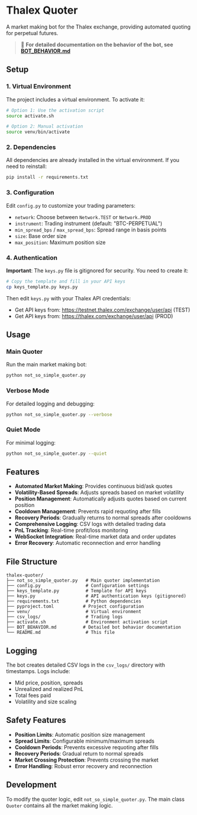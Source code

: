 # Thalex Quoter

A market making bot for the Thalex exchange, providing automated quoting for perpetual futures.

> 📖 **For detailed documentation on the behavior of the bot, see [BOT_BEHAVIOR.md](BOT_BEHAVIOR.md)**

## Setup

### 1. Virtual Environment
The project includes a virtual environment. To activate it:

```bash
# Option 1: Use the activation script
source activate.sh

# Option 2: Manual activation
source venv/bin/activate
```

### 2. Dependencies
All dependencies are already installed in the virtual environment. If you need to reinstall:

```bash
pip install -r requirements.txt
```

### 3. Configuration
Edit `config.py` to customize your trading parameters:
- `network`: Choose between `Network.TEST` or `Network.PROD`
- `instrument`: Trading instrument (default: "BTC-PERPETUAL")
- `min_spread_bps` / `max_spread_bps`: Spread range in basis points
- `size`: Base order size
- `max_position`: Maximum position size

### 4. Authentication
**Important**: The `keys.py` file is gitignored for security. You need to create it:

```bash
# Copy the template and fill in your API keys
cp keys_template.py keys.py
```

Then edit `keys.py` with your Thalex API credentials:
- Get API keys from: https://testnet.thalex.com/exchange/user/api (TEST)
- Get API keys from: https://thalex.com/exchange/user/api (PROD)

## Usage

### Main Quoter
Run the main market making bot:

```bash
python not_so_simple_quoter.py
```

### Verbose Mode
For detailed logging and debugging:

```bash
python not_so_simple_quoter.py --verbose
```

### Quiet Mode
For minimal logging:

```bash
python not_so_simple_quoter.py --quiet
```

## Features

- **Automated Market Making**: Provides continuous bid/ask quotes
- **Volatility-Based Spreads**: Adjusts spreads based on market volatility
- **Position Management**: Automatically adjusts quotes based on current position
- **Cooldown Management**: Prevents rapid requoting after fills
- **Recovery Periods**: Gradually returns to normal spreads after cooldowns
- **Comprehensive Logging**: CSV logs with detailed trading data
- **PnL Tracking**: Real-time profit/loss monitoring
- **WebSocket Integration**: Real-time market data and order updates
- **Error Recovery**: Automatic reconnection and error handling

## File Structure

```
thalex-quoter/
├── not_so_simple_quoter.py   # Main quoter implementation
├── config.py                 # Configuration settings
├── keys_template.py          # Template for API keys
├── keys.py                   # API authentication keys (gitignored)
├── requirements.txt          # Python dependencies
├── pyproject.toml           # Project configuration
├── venv/                     # Virtual environment
├── csv_logs/                 # Trading logs
├── activate.sh               # Environment activation script
├── BOT_BEHAVIOR.md          # Detailed bot behavior documentation
└── README.md                 # This file
```

## Logging

The bot creates detailed CSV logs in the `csv_logs/` directory with timestamps. Logs include:
- Mid price, position, spreads
- Unrealized and realized PnL
- Total fees paid
- Volatility and size scaling

## Safety Features

- **Position Limits**: Automatic position size management
- **Spread Limits**: Configurable minimum/maximum spreads
- **Cooldown Periods**: Prevents excessive requoting after fills
- **Recovery Periods**: Gradual return to normal spreads
- **Market Crossing Protection**: Prevents crossing the market
- **Error Handling**: Robust error recovery and reconnection

## Development

To modify the quoter logic, edit `not_so_simple_quoter.py`. The main class `Quoter` contains all the market making logic.
